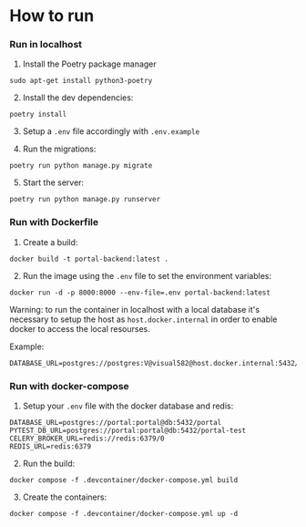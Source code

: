 # How to run

### Run in localhost

1. Install the Poetry package manager

```console
sudo apt-get install python3-poetry
```

2. Install the dev dependencies:

```console
poetry install
```

3. Setup a `.env` file accordingly with `.env.example`

4. Run the migrations:

```console
poetry run python manage.py migrate
```

5. Start the server:

```console
poetry run python manage.py runserver
```

### Run with Dockerfile

1. Create a build:

```console
docker build -t portal-backend:latest .
```

2. Run the image using the `.env` file to set the environment variables:

```console
docker run -d -p 8000:8000 --env-file=.env portal-backend:latest
```

Warning: to run the container in localhost with a local database it's necessary to setup
the host as `host.docker.internal` in order to enable docker to access the local resourses.

Example:

```console
DATABASE_URL=postgres://postgres:V@visual582@host.docker.internal:5432/portal
```

### Run with docker-compose

1. Setup your `.env` file with the docker database and redis:

```
DATABASE_URL=postgres://portal:portal@db:5432/portal
PYTEST_DB_URL=postgres://portal:portal@db:5432/portal-test
CELERY_BROKER_URL=redis://redis:6379/0
REDIS_URL=redis:6379
```

2. Run the build:

```console
docker compose -f .devcontainer/docker-compose.yml build
```

3. Create the containers:

```console
docker compose -f .devcontainer/docker-compose.yml up -d
```
